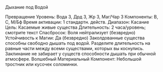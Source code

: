 
Дыхание под Водой

Превращение
Уровень: Вода 3, Дрд 3, Жр 3, Маг/Чар 3
Компоненты: В, С, М/Бф
Время активации: 1 стандартн. действ.
Диапазон: Касание
Цель: Касаемые живые существа
Длительность: 2 часа/уровень; смотрите
текст
Спасбросок: Воля нейтрализует
(безвредно)
Устойчивость к Магии: Да (безвредно)
Заколдованные существа способны
свободно дышать под водой. Разделите
длительность на равные части между
всеми существами, которых вы коснулись.
Заклинание не забирает у существ
способности дышать при обычной атмосфере.
Волшебный Материальный Компонент: Небольшой тростник или кусочек соломинки.